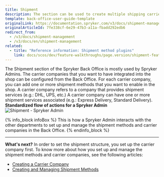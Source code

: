 ```yaml
---
title: Shipment
description: The section can be used to create multiple shipping carriers and add shipment services and methods in the Back Office.
template: back-office-user-guide-template
originalLink: https://documentation.spryker.com/v3/docs/shipment-management
originalArticleId: 7fe338cf-6e29-47b3-a11a-fbadd292edb6
redirect_from:
  - /v3/docs/shipment-management
  - /v3/docs/en/shipment-management
related:
  - title: "Reference information: Shipment method plugins"
    link: docs/scos/dev/feature-walkthroughs/page.version/shipment-feature-walkthrough/reference-information-shipment-method-plugins.html
---
```


The Shipment section of the Spryker Back Office is mostly used by Spryker Admins.
The carrier companies that you want to have integrated into the shop can be configured from the Back Office. For each carrier company, you can add one or more shipment methods that you want to enable in the shop.
A carrier company refers to a company that provides shipment services (e.g.: DHL, UPS, etc.) A carrier company can have one or more shipment services associated (e.g.: Express Delivery, Standard Delivery).
</br>**Standardized flow of actions for a Spryker Admin**
![Shipment - Spryker Admin](https://spryker.s3.eu-central-1.amazonaws.com/docs/User+Guides/Back+Office+User+Guides/Administration/Shipment/shipment-section.png)

{% info_block infoBox %}
This is how a Spryker Admin interacts with the other departments to set up and manage the shipment methods and carrier companies in the Back Office.
{% endinfo_block %}
***
**What's next?**
In order to set the shipment structure, you set up the carrier company first.
To know more about how you set up and manage the shipment methods and carrier companies, see the following articles:

* [Creating a Carrier Company](/docs/scos/user/back-office-user-guides/{{page.version}}/administration/delivery-methods/creating-carrier-companies.html)
* [Creating and Managing Shipment Methods](/docs/scos/user/back-office-user-guides/{{page.version}}/administration/delivery-methods/creating-and-managing-delivery-methods.html)
